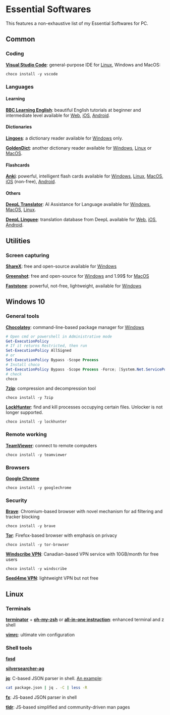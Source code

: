 # Essential Softwares


This features a non-exhaustive list of my Essential Softwares for PC.

## Common

### Coding

[**Visual Studio Code**](https://code.visualstudio.com/): general-purpose IDE for [Linux](https://code.visualstudio.com/docs/setup/linux), Windows and MacOS:

```shell
choco install -y vscode
```

### Languages

#### Learning

[**BBC Learning English**](https://www.bbc.co.uk/learningenglish/): beautiful English tutorials at beginner and intermediate level available for [Web](https://www.bbc.co.uk/learningenglish/app), [iOS](https://itunes.apple.com/us/app/bbc-learning-english/id1416610731), [Android](https://play.google.com/store/apps/details?id=uk.co.bbc.learningenglish).

#### Dictionaries

[**Lingoes**](http://www.lingoes.net/): a dictionary reader available for [Windows](http://www.lingoes.net/en/translator/download.htm) only.

[**GoldenDict**](http://goldendict.org/): another dictionary reader available for [Windows](https://github.com/goldendict/goldendict/wiki/Early-Access-Builds-for-Windows), [Linux](https://github.com/goldendict/goldendict/wiki/Early-Access-Builds-for-Linux-Portable) or [MacOS](https://github.com/goldendict/goldendict/wiki/Early-Access-Builds-for-Mac-OS-X).

#### Flashcards

[**Anki**](https://apps.ankiweb.net/): powerful, intelligent flash cards available for [Windows](https://apps.ankiweb.net/), [Linux](https://apps.ankiweb.net/), [MacOS](https://apps.ankiweb.net/), [iOS](https://itunes.apple.com/us/app/ankimobile-flashcards/id373493387) (non-free), [Android](https://play.google.com/store/apps/details?id=com.ichi2.anki).

#### Others

[**DeepL Translator**](https://www.deepl.com/home): AI Assistance for Language available for [Windows](https://www.deepl.com/app), [MacOS](https://www.deepl.com/app), [Linux](https://www.deepl.com/app).

[**DeepL Linguee**](https://www.linguee.com/): translation database from DeepL available for [Web](https://www.linguee.com/), [iOS](https://itunes.apple.com/en/app/id338225335?mt=8), [Android](https://play.google.com/store/apps/details?id=com.linguee.linguee&referrer=utm_source%3Dlinguee%26utm_medium%3Dunknown%26utm_campaign%3DaboutClosure).

## Utilities

### Screen capturing

[**ShareX**](https://getsharex.com/): free and open-source available for [Windows](https://getsharex.com/)

[**Greenshot**](https://getgreenshot.org/): free and open-source for [Windows](https://getgreenshot.org/downloads/) and 1.99$ for [MacOS](https://getgreenshot.org/downloads/)

[**Faststone**](https://www.faststone.org/download.htm): powerful, not-free, lightweight, available for [Windows](https://www.faststone.org/download.htm)

## Windows 10

### General tools

[**Chocolatey**](https://chocolatey.org/): command-line-based package manager for [Windows](https://chocolatey.org/install)

```powershell
# Open cmd or powershell in Administrative mode
Get-ExecutionPolicy
# If it returns Restricted, then run
Set-ExecutionPolicy AllSigned
# or
Set-ExecutionPolicy Bypass -Scope Process
# Install choco
Set-ExecutionPolicy Bypass -Scope Process -Force; [System.Net.ServicePointManager]::SecurityProtocol = [System.Net.ServicePointManager]::SecurityProtocol -bor 3072; iex ((New-Object System.Net.WebClient).DownloadString('https://chocolatey.org/install.ps1'))
# check
choco
```

[**7zip**](https://www.7-zip.org/download.html): compression and decompression tool

```shell
choco install -y 7zip
```

[**LockHunter**](https://lockhunter.com/startdownload.htm): find and kill processes occupying certain files. Unlocker is not longer supported.

```shell
choco install -y lockhunter
```

### Remote working

[**TeamViewer**](https://www.teamviewer.com/fr/telecharger/): connect to remote computers

```shell
choco install -y teamviewer
```

### Browsers

[**Google Chrome**](https://www.google.com/intl/fr/chrome/)

```shell
choco install -y googlechrome
```

### Security

[**Brave**](https://brave.com/fr/download/): Chromium-based browser with novel mechanism for ad filtering and tracker blocking

```shell
choco install -y brave
```

[**Tor**](https://www.torproject.org/download/): Firefox-based browser with emphasis on privacy

```shell
choco install -y tor-browser
```

[**Windscribe VPN**](https://windscribe.com/download): Canadian-based VPN service with 10GB/month for free users

```shell
choco install -y windscribe
```

[**Seed4me VPN**](https://seed4.me/pages/download): lightweight VPN but not free

## Linux

### Terminals

[**terminator**](https://terminator-gtk3.readthedocs.io/en/latest/) + [**oh-my-zsh**](https://ohmyz.sh/) or [**all-in-one instruction**](https://gist.github.com/renshuki/3cf3de6e7f00fa7e744a): enhanced terminal and z shell

[**vimrc**](https://github.com/amix/vimrc): ultimate vim configuration

### Shell tools

[**fasd**](https://www.tecmint.com/fasd-quick-access-to-linux-files-and-directories/)

[**silversearcher-ag**](https://github.com/ggreer/the_silver_searcher)

[**jq**](https://github.com/stedolan/jq): C-based JSON parser in shell. [An example](https://www.lewuathe.com/coloring-jq-with-less-command.html):

```bash
cat package.json | jq . -C | less -R
```

[**fx**](https://github.com/antonmedv/fx): JS-based JSON parser in shell

[**tldr**](https://github.com/tldr-pages/tldr): JS-based simplified and community-driven man pages

